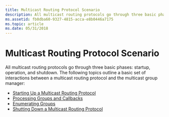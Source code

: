```yaml
---
title: Multicast Routing Protocol Scenario
description: All multicast routing protocols go through three basic phases startup, operation, and shutdown.
ms.assetid: fb0dba60-9327-4815-acca-e8b0446a7175
ms.topic: article
ms.date: 05/31/2018
---
```


# Multicast Routing Protocol Scenario

All multicast routing protocols go through three basic phases: startup, operation, and shutdown. The following topics outline a basic set of interactions between a multicast routing protocol and the multicast group manager:

-   [Starting Up a Multicast Routing Protocol](starting-up-a-multicast-routing-protocol.md)
-   [Processing Groups and Callbacks](processing-groups-and-callbacks.md)
-   [Enumerating Groups](enumerating-groups.md)
-   [Shutting Down a Multicast Routing Protocol](shutting-down-a-multicast-routing-protocol.md)

 

 




